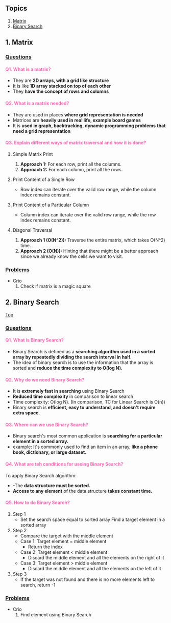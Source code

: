 ## Topics<a id="top"></a>

1. [Matrix](#Matrix)
2. [Binary Search](#bin)

## 1. Matrix <a id="Matrix"></a>

### <u>Questions</u>

#### <span style="color:#ff69b4;">Q1. What is a matrix?</span>

- They are **2D arrays, with a grid like structure**
- It is like **1D array stacked on top of each other**
- They **have the concept of rows and columns**

#### <span style="color:#ff69b4;">Q2. What is a matrix needed?</span>

- They are used in places **where grid representation is needed**
- Matrices are **heavily used in real life, example board games**
- It is **used in graph, backtracking, dynamic programming problems** **that need a grid representation**

#### <span style="color:#ff69b4;">Q3. Explain different ways of matrix traversal and how it is done?</span>

1.  Simple Matrix Print

    1. **Approach 1:** For each row, print all the columns.
    2. **Approach 2:** For each column, print all the rows.

2.  Print Content of a Single Row

    - Row index can iterate over the valid row range, while the column index remains constant.

3.  Print Content of a Particular Column

    - Column index can iterate over the valid row range, while the row index remains constant.

4.  Diagonal Traversal
    1. **Approach 1 (O(N^2)):** Traverse the entire matrix, which takes O(N^2) time.
    2. **Approach 2 (O(N)):** Hinting that there might be a better approach since we already know the cells we want to visit.

### <u>Problems</u>

- Crio
  1. Check if matrix is a magic square

## 2. Binary Search <a id="bin"></a>

[Top](#top)

### <u>Questions</u>
#### <span style="color:#ff69b4;">Q1. What is Binary Search?</span>
- Binary Search is defined as a **searching algorithm used in a sorted array by repeatedly dividing the search interval in half**. 
- The idea of binary search is to use the information that the array is sorted and **reduce the time complexity to O(log N).** 


#### <span style="color:#ff69b4;">Q2. Why do we need Binary Search?</span>
- It is **extremely fast in searching** using Binary Search
- **Reduced time complexity** in comparison to linear search
- Time complexity: O(log N). (In comparison, TC for Linear Search is O(n))
- Binary search is **efficient, easy to understand, and doesn't require extra space**.

#### <span style="color:#ff69b4;">Q3. Where can we use Binary Search?</span>
- Binary search's most common application is **searching for a particular element in a sorted array.**
- example: It's commonly used to find an item in an array, l**ike a phone book, dictionary, or large dataset.**

#### <span style="color:#ff69b4;">Q4. What are teh conditions for useing Binary Search?</span>
To apply Binary Search algorithm:
- -The **data structure must be sorted.**
- **Access to any element** of the data structure **takes constant time.**

#### <span style="color:#ff69b4;">Q5. How to do Binary Search?</span>
1. Step 1
    - Set the search space equal to sorted array
Find a target element in a sorted array
2. Step 2
    - Compare the target with the middle element
    - Case 1: Target element = middle element
        - Return the index
    - Case 2: Target element < middle element
        - Discard the middle element and all the elements on the right of it
    - Case 3: Target element > middle element
        - Discard the middle element and all the elements on the left of it
3. Step 3
    - If the target was not found and there is no more elements left to search, return -1

### <u>Problems</u>

- Crio
  1. Find element using Binary Search